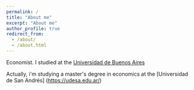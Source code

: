```yaml
---
permalink: /
title: "About me"
excerpt: "About me"
author_profile: true
redirect_from: 
  - /about/
  - /about.html
---
```


Economist. I studied at the [Universidad de Buenos Aires](https://www.economicas.uba.ar/alumnos/)

Actually, i'm studying a master's degree in economics at the [Universidad de San Andrés] (https://udesa.edu.ar/)
